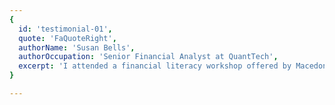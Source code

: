 ```yaml
---
{
  id: 'testimonial-01',
  quote: 'FaQuoteRight',
  authorName: 'Susan Bells',
  authorOccupation: 'Senior Financial Analyst at QuantTech',
  excerpt: 'I attended a financial literacy workshop offered by Macedon Ranges Community Education. The practical knowledge I gained there greatly benefitted my work at QuantTech.'
}

---
```

